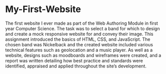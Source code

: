 # My-First-Website
The first website I ever made as part of the Web Authoring Module in first year Computer Science. The task was to select a band for which to design and create a mock responsive website for and convey their image. This assignment introduced the basics of HTML, CSS, and JavaScript. The chosen band was Nickelback and the created website included various technical features such as geolocation and a music player. As well as a website, designs such as moodboards and wireframes were created, and a report was written detailing how best practice and standards were identified, appraised and applied throughout the site’s development. 
